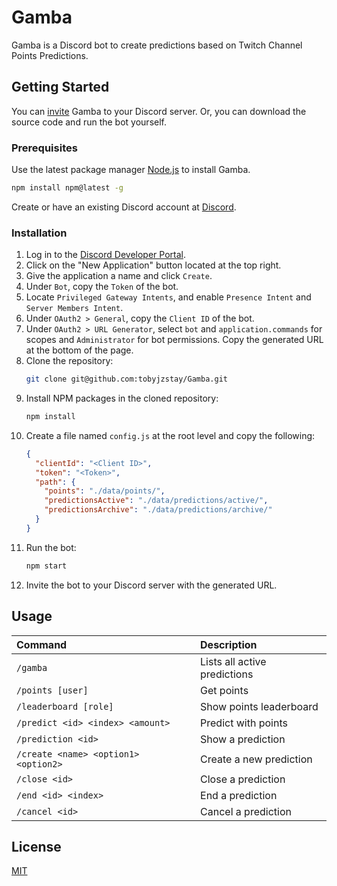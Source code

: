 # Gamba

Gamba is a Discord bot to create predictions based on Twitch Channel Points Predictions.

## Getting Started

You can [invite](https://discord.com/api/oauth2/authorize?client_id=939110963506982972&permissions=8&scope=applications.commands%20bot) Gamba to your Discord server. Or, you can download the source code and run the bot yourself.

### Prerequisites

Use the latest package manager [Node.js](https://nodejs.org/) to install Gamba.

```sh
npm install npm@latest -g
```

Create or have an existing Discord account at [Discord](https://discord.com/).

### Installation

1. Log in to the [Discord Developer Portal](https://discord.com/developers/applications).
2. Click on the "New Application" button located at the top right.
3. Give the application a name and click `Create`.
4. Under `Bot`, copy the `Token` of the bot.
5. Locate `Privileged Gateway Intents`, and enable `Presence Intent` and `Server Members Intent`.
6. Under `OAuth2 > General`, copy the `Client ID` of the bot.
7. Under `OAuth2 > URL Generator`, select `bot` and `application.commands` for scopes and `Administrator` for bot permissions. Copy the generated URL at the bottom of the page.
8. Clone the repository:
   ```sh
   git clone git@github.com:tobyjzstay/Gamba.git
   ```
9. Install NPM packages in the cloned repository:
   ```sh
   npm install
   ```
10. Create a file named `config.js` at the root level and copy the following:
    ```json
    {
      "clientId": "<Client ID>",
      "token": "<Token>",
      "path": {
        "points": "./data/points/",
        "predictionsActive": "./data/predictions/active/",
        "predictionsArchive": "./data/predictions/archive/"
      }
    }
    ```
11. Run the bot:
    ```sh
    npm start
    ```
12. Invite the bot to your Discord server with the generated URL.

## Usage

| Command                              | Description                  |
| :----------------------------------- | :--------------------------- |
| `/gamba`                             | Lists all active predictions |
| `/points [user]`                     | Get points                   |
| `/leaderboard [role]`                | Show points leaderboard      |
| `/predict <id> <index> <amount>`     | Predict with points          |
| `/prediction <id>`                   | Show a prediction            |
| `/create <name> <option1> <option2>` | Create a new prediction      |
| `/close <id>`                        | Close a prediction           |
| `/end <id> <index>`                  | End a prediction             |
| `/cancel <id>`                       | Cancel a prediction          |

## License

[MIT](/LICENSE)
